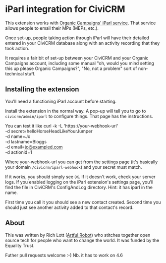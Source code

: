# iParl integration for CiviCRM

This extension works with [Organic Campaigns' iParl service](http://www.organiccampaigns.com/). That service allows people to email their MPs (MEPs, etc.).

Once set-up, people taking action through iParl will have their detailed entered
in your CiviCRM database along with an activity recording that they took action.

It requires a fair bit of set-up between your CiviCRM and your Organic Campaigns
account, including some manual "oh, would you mind setting this up please
Organic Campaigns?", "No, not a problem" sort of non-technical stuff.

## Installing the extension

You'll need a functioning iParl account before starting.

Install the extension in the normal way. A pop-up will tell you to go to
`civicrm/admin/iparl` to configure things. That page has the instructions.

You can test it like
    curl -k -L 'https://your-webhook-url' \
        -d secret=helloHorseHeadLikeYourJumper \
        -d name=Jo \
        -d lastname=Bloggs \
        -d email=jo@exampled.com \
        -d actionid=1

Where your-webhook-url you can get from the settings page (it's basically your
domain `/civicrm/iparl-webhook`) and your secret must match.

If it works, you should simply see `OK`. If it doesn't work, check your server
logs. If you enabled logging on the iParl extension's settings page, you'll find
the file in CiviCRM's ConfigAndLog directory. Hint: it has iparl in the name.

First time you call it you should see a new contact created. Second time you
should just see another activity added to that contact's record.

## About

This was written by Rich Lott ([Artful Robot](https://artfulrobot.uk)) who
stitches together open source tech for people who want to change the world. It
was funded by the Equality Trust.

Futher pull requests welcome :-) Nb. it has to work on 4.6
